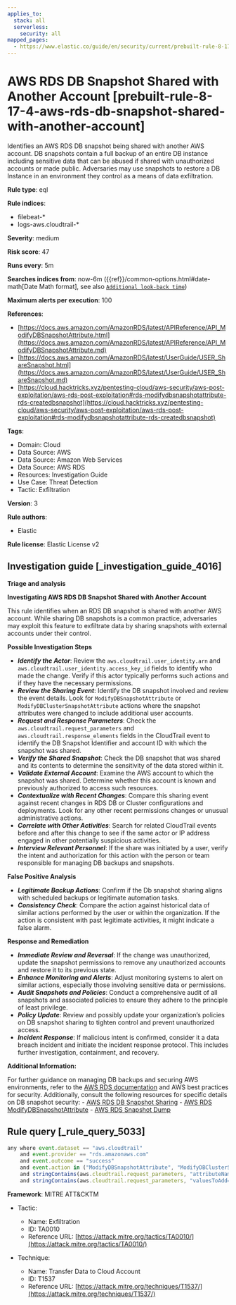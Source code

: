 ```yaml
---
applies_to:
  stack: all
  serverless:
    security: all
mapped_pages:
  - https://www.elastic.co/guide/en/security/current/prebuilt-rule-8-17-4-aws-rds-db-snapshot-shared-with-another-account.html
---
```


# AWS RDS DB Snapshot Shared with Another Account [prebuilt-rule-8-17-4-aws-rds-db-snapshot-shared-with-another-account]

Identifies an AWS RDS DB snapshot being shared with another AWS account. DB snapshots contain a full backup of an entire DB instance including sensitive data that can be abused if shared with unauthorized accounts or made public. Adversaries may use snapshots to restore a DB Instance in an environment they control as a means of data exfiltration.

**Rule type**: eql

**Rule indices**:

* filebeat-*
* logs-aws.cloudtrail-*

**Severity**: medium

**Risk score**: 47

**Runs every**: 5m

**Searches indices from**: now-6m ({{ref}}/common-options.html#date-math[Date Math format], see also [`Additional look-back time`](docs-content://solutions/security/detect-and-alert/create-detection-rule.md#rule-schedule))

**Maximum alerts per execution**: 100

**References**:

* [https://docs.aws.amazon.com/AmazonRDS/latest/APIReference/API_ModifyDBSnapshotAttribute.html](https://docs.aws.amazon.com/AmazonRDS/latest/APIReference/API_ModifyDBSnapshotAttribute.md)
* [https://docs.aws.amazon.com/AmazonRDS/latest/UserGuide/USER_ShareSnapshot.html](https://docs.aws.amazon.com/AmazonRDS/latest/UserGuide/USER_ShareSnapshot.md)
* [https://cloud.hacktricks.xyz/pentesting-cloud/aws-security/aws-post-exploitation/aws-rds-post-exploitation#rds-modifydbsnapshotattribute-rds-createdbsnapshot](https://cloud.hacktricks.xyz/pentesting-cloud/aws-security/aws-post-exploitation/aws-rds-post-exploitation#rds-modifydbsnapshotattribute-rds-createdbsnapshot)

**Tags**:

* Domain: Cloud
* Data Source: AWS
* Data Source: Amazon Web Services
* Data Source: AWS RDS
* Resources: Investigation Guide
* Use Case: Threat Detection
* Tactic: Exfiltration

**Version**: 3

**Rule authors**:

* Elastic

**Rule license**: Elastic License v2

## Investigation guide [_investigation_guide_4016]

**Triage and analysis**

**Investigating AWS RDS DB Snapshot Shared with Another Account**

This rule identifies when an RDS DB snapshot is shared with another AWS account. While sharing DB snapshots is a common practice, adversaries may exploit this feature to exfiltrate data by sharing snapshots with external accounts under their control.

**Possible Investigation Steps**

* ***Identify the Actor***: Review the `aws.cloudtrail.user_identity.arn` and `aws.cloudtrail.user_identity.access_key_id` fields to identify who made the change. Verify if this actor typically performs such actions and if they have the necessary permissions.
* ***Review the Sharing Event***: Identify the DB snapshot involved and review the event details. Look for `ModifyDBSnapshotAttribute` or `ModifyDBClusterSnapshotAttribute` actions where the snapshot attributes were changed to include additional user accounts.
* ***Request and Response Parameters***: Check the `aws.cloudtrail.request_parameters` and `aws.cloudtrail.response_elements` fields in the CloudTrail event to identify the DB Snapshot Identifier and account ID with which the snapshot was shared.
* ***Verify the Shared Snapshot***: Check the DB snapshot that was shared and its contents to determine the sensitivity of the data stored within it.
* ***Validate External Account***: Examine the AWS account to which the snapshot was shared. Determine whether this account is known and previously authorized to access such resources.
* ***Contextualize with Recent Changes***: Compare this sharing event against recent changes in RDS DB or Cluster configurations and deployments. Look for any other recent permissions changes or unusual administrative actions.
* ***Correlate with Other Activities***: Search for related CloudTrail events before and after this change to see if the same actor or IP address engaged in other potentially suspicious activities.
* ***Interview Relevant Personnel***: If the share was initiated by a user, verify the intent and authorization for this action with the person or team responsible for managing DB backups and snapshots.

**False Positive Analysis**

* ***Legitimate Backup Actions***: Confirm if the Db snapshot sharing aligns with scheduled backups or legitimate automation tasks.
* ***Consistency Check***: Compare the action against historical data of similar actions performed by the user or within the organization. If the action is consistent with past legitimate activities, it might indicate a false alarm.

**Response and Remediation**

* ***Immediate Review and Reversal***: If the change was unauthorized, update the snapshot permissions to remove any unauthorized accounts and restore it to its previous state.
* ***Enhance Monitoring and Alerts***: Adjust monitoring systems to alert on similar actions, especially those involving sensitive data or permissions.
* ***Audit Snapshots and Policies***: Conduct a comprehensive audit of all snapshots and associated policies to ensure they adhere to the principle of least privilege.
* ***Policy Update***: Review and possibly update your organization’s policies on DB snapshot sharing to tighten control and prevent unauthorized access.
* ***Incident Response***: If malicious intent is confirmed, consider it a data breach incident and initiate the incident response protocol. This includes further investigation, containment, and recovery.

**Additional Information:**

For further guidance on managing DB backups and securing AWS environments, refer to the [AWS RDS documentation](https://docs.aws.amazon.com/AmazonRDS/latest/UserGuide/CHAP_CommonTasks.BackupRestore.md) and AWS best practices for security. Additionally, consult the following resources for specific details on DB snapshot security: - [AWS RDS DB Snapshot Sharing](https://docs.aws.amazon.com/AmazonRDS/latest/UserGuide/USER_ShareSnapshot.md) - [AWS RDS ModifyDBSnapshotAttribute](https://docs.aws.amazon.com/AmazonRDS/latest/APIReference/API_ModifyDBSnapshotAttribute.md) - [AWS RDS Snapshot Dump](https://cloud.hacktricks.xyz/pentesting-cloud/aws-security/aws-post-exploitation/aws-rds-post-exploitation#rds-modifydbsnapshotattribute-rds-createdbsnapshot)


## Rule query [_rule_query_5033]

```js
any where event.dataset == "aws.cloudtrail"
    and event.provider == "rds.amazonaws.com"
    and event.outcome == "success"
    and event.action in ("ModifyDBSnapshotAttribute", "ModifyDBClusterSnapshotAttribute")
    and stringContains(aws.cloudtrail.request_parameters, "attributeName=restore")
    and stringContains(aws.cloudtrail.request_parameters, "valuesToAdd=[*]")
```

**Framework**: MITRE ATT&CKTM

* Tactic:

    * Name: Exfiltration
    * ID: TA0010
    * Reference URL: [https://attack.mitre.org/tactics/TA0010/](https://attack.mitre.org/tactics/TA0010/)

* Technique:

    * Name: Transfer Data to Cloud Account
    * ID: T1537
    * Reference URL: [https://attack.mitre.org/techniques/T1537/](https://attack.mitre.org/techniques/T1537/)



